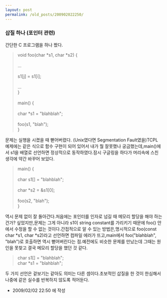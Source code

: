 ```yaml
---
layout: post
permalink: /old_posts/200902022250/
---
```


### 삽질 하나 (포인터 관련)

간단한 C 프로그램을 하나 짰다.<blockquote><div>void foo(char *s1, char *s2) {</div><div><span class="Apple-tab-span" style="white-space:pre"> </span>...<br/></div><div><span class="Apple-tab-span" style="white-space:pre"> </span>s1[j] = s1[i];<br/></div><div><span class="Apple-tab-span" style="white-space:pre"> </span>...<br/></div><div>}</div><div><br/></div><div>main() {</div><div><span class="Apple-tab-span" style="white-space:pre"> </span>char *s1 = "blahblah";<br/></div><div><span class="Apple-tab-span" style="white-space:pre"> </span>foo(s1, "blah");<br/></div><div>}</div><div></div></blockquote>문제는 실행을 시켰을 때 뻗어버렸다. (Unix였다면 Segmentation Fault였을)TCPL 예제에는 같은 식으로 함수 구현이 되어 있어서 내가 뭘 잘못했나 궁금했는데,main()에서 s1을 배열로 선언하면 정상적으로 동작하였다.잠시 구글링을 하다가 머리속에 스친 생각에 약간 바꾸어 보았다.<blockquote><div>main() {</div><div><span class="Apple-tab-span" style="white-space:pre"> </span>char s1[] = "blahblah";</div><div><span class="Apple-tab-span" style="white-space:pre"> </span>char *s2 = &amp;s1[0];</div><div><span class="Apple-tab-span" style="white-space:pre"> </span>foo(s2, "blah");<br/></div><div>}</div><div></div></blockquote>역시 문제 없이 잘 돌아간다.처음에는 포인터를 인자로 넘길 때 메모리 할당을 해야 하는건가? 싶었지만,문제는 그게 아니라 s1이 string constant를 가리키기 때문에 foo() 안에서 수정을 할 수 없는 것이다.간접적으로 알 수 있는 방법은,명시적으로 foo(const char *s1, char *s2)라고 선언하면 컴파일 에러가 뜨고,main에서 foo("blahblah", "blah")로 호출하면 역시 뻗어버린다는 점.예전에도 비슷한 문제를 만났는데 그때는 원인을 못찾고 결국 메모리 할당을 했던 것 같다.<blockquote><div>char s1[] = "blahblah";</div><div>char *s1 = "blahblah";</div><div></div></blockquote>두 가지 선언은 겉보기는 같아도 의미는 다른 셈이다.초보적인 삽질을 한 것이 한심해서 나중에 같은 실수를 반복하지 않도록 적어둔다.



- 2009/02/02 22:50 에 작성